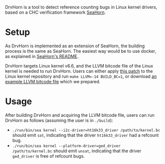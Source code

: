 DrvHorn is a tool to detect reference counting bugs in Linux kernel drivers, based on a CHC verification framework [SeaHorn](https://github.com/seahorn/seahorn).

# Setup
As DrvHorn is implemented as an extension of SeaHorn, the building process is the same as SeaHorn.
The easiest way would be to use docker, as explained in [SeaHorn's README](https://github.com/seahorn/seahorn/blob/main/README.md#installation).

DrvHorn targets Linux kernel v6.6, and the LLVM bitcode file of the Linux kernel is needed to run DrvHorn.
Users can either apply [this patch](https://github.com/joehattori/drvhorn/blob/main/patches/gen-llvm-bc.patch) to the Linux kernel repository and run `make LLVM=-14 BUILD_BC=1`, or download [an example LLVM bitcode file](https://drive.google.com/file/d/1UfBD8rnrLpGEOew3ZuU9CYK2_a_BR2g4/view?usp=sharing) which we prepared.

# Usage
After building DrvHorn and acquiring the LLVM bitcode file, users can run DrvHorn as follows (assuming the user is in `./build`):
- `./run/bin/sea kernel --i2c-driver=ht16k33_driver /path/to/kernel.bc` should emit `sat`, indicating that the driver `ht16k33_driver` had a refcount bug.
- `./run/bin/sea kernel --platform-driver=ged_driver /path/to/kernel.bc` should emit `unsat`, indicating that the driver `ged_driver` is free of refcount bugs.
